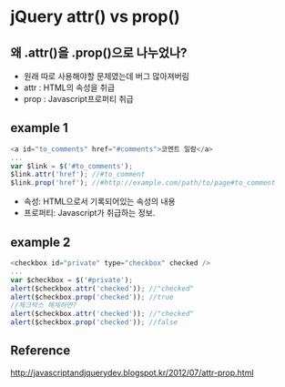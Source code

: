 # jQuery attr() vs prop()

## 왜 .attr()을 .prop()으로 나누었나?
- 원래 따로 사용해야할 문제였는데 버그 많아져버림
- attr : HTML의 속성을 취급
- prop : Javascript프로퍼티 취급

## example 1
```javascript
<a id="to_comments" href="#comments">코멘트 일람</a>
...
var $link = $('#to_comments');
$link.attr('href'); //#to_comment
$link.prop('href'); //#http://example.com/path/to/page#to_comment
```
- 속성: HTML으로서 기록되어있는 속성의 내용
- 프로퍼티: Javascript가 취급하는 정보.

## example 2
```javascript
<checkbox id="private" type="checkbox" checked />
...
var $checkbox = $('#private');
alert($checkbox.attr('checked')); //"checked"
alert($checkbox.prop('checked')); //true
//체크박스 해제하면?
alert($checkbox.attr('checked')); //"checked"
alert($checkbox.prop('checked')); //false
```

## Reference
http://javascriptandjquerydev.blogspot.kr/2012/07/attr-prop.html
